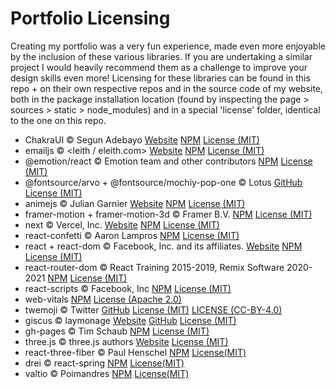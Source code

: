 # Portfolio Licensing

Creating my portfolio was a very fun experience, made even more enjoyable by the inclusion of these various libraries. If you are undertaking a similar project I would heavily recommend them as a challenge to improve your design skills even more! Licensing for these libraries can be found in this repo + on their own respective repos and in the source code of my website, both in the package installation location (found by inspecting the page > sources > static > node_modules) and in a special 'license' folder, identical to the one on this repo.

- ChakraUI © Segun Adebayo [Website](https://chakra-ui.com/) [NPM](https://www.npmjs.com/package/@chakra-ui/react) [License (MIT)](https://github.com/JSusak/PortfolioLicensing/blob/main/license/LICENSE-chakraui)
- emailjs © <leith / eleith.com> [Website](https://www.emailjs.com/) [NPM](https://www.npmjs.com/package/emailjs) [License (MIT)](https://github.com/JSusak/PortfolioLicensing/blob/main/license/LICENSE-emailjs)
- @emotion/react © Emotion team and other contributors [NPM](https://www.npmjs.com/package/@emotion/react) [License (MIT)](https://github.com/JSusak/PortfolioLicensing/blob/main/license/LICENSE-emotionreact)
- @fontsource/arvo + @fontsource/mochiy-pop-one © Lotus [GitHub](https://github.com/fontsource/fontsource) [License (MIT)](https://github.com/JSusak/PortfolioLicensing/blob/main/license/LICENSE-fontsource)
- animejs © Julian Garnier [Website](http://animejs.com/) [NPM](https://www.npmjs.com/package/animejs) [License (MIT)](https://github.com/JSusak/PortfolioLicensing/blob/main/license/LICENSE-animejs)
- framer-motion + framer-motion-3d © Framer B.V. [NPM](https://github.com/framer/motion) [License (MIT)](https://github.com/JSusak/PortfolioLicensing/blob/main/license/LICENSE-framermotion)
- next © Vercel, Inc. [Website](https://nextjs.org/) [NPM](https://www.npmjs.com/package/next) [License (MIT)](https://github.com/JSusak/PortfolioLicensing/blob/main/license/LICENSE-next)
- react-confetti © Aaron Lampros [NPM](https://www.npmjs.com/package/react-confetti) [License (MIT)](https://github.com/JSusak/PortfolioLicensing/blob/main/license/LICENSE-reactconfetti)
- react + react-dom © Facebook, Inc. and its affiliates. [Website](https://reactjs.org/) [NPM](https://www.npmjs.com/package/react-dom) [License (MIT)](https://github.com/JSusak/PortfolioLicensing/blob/main/license/LICENSE-react)
- react-router-dom © React Training 2015-2019, Remix Software 2020-2021 [NPM](https://www.npmjs.com/package/react-router-dom) [License (MIT)](https://github.com/JSusak/PortfolioLicensing/blob/main/license/LICENSE-reactrouterdom)
- react-scripts © Facebook, Inc [NPM](https://www.npmjs.com/package/react-scripts) [License (MIT)](https://github.com/JSusak/PortfolioLicensing/blob/main/license/LICENSE-reactscripts)
- web-vitals [NPM](https://www.npmjs.com/package/web-vitals) [License (Apache 2.0)](https://github.com/JSusak/PortfolioLicensing/blob/main/license/LICENSE-webvitals)
- twemoji © Twitter [GitHub](https://github.com/twitter/twemoji) [License (MIT)](https://github.com/JSusak/PortfolioLicensing/blob/main/license/LICENSE-twemojiMIT) [LICENSE (CC-BY-4.0)](https://github.com/JSusak/PortfolioLicensing/blob/main/license/LICENSE-twemojiCCBY4)
- giscus © laymonage [Website](https://giscus.app/) [GitHub](https://github.com/giscus/giscus-component) [License (MIT)](https://github.com/JSusak/PortfolioLicensing/blob/main/license/LICENSE-giscus)
- gh-pages © Tim Schaub [NPM](https://www.npmjs.com/package/gh-pages) [License (MIT)](https://github.com/JSusak/PortfolioLicensing/blob/main/license/LICENSE-ghpages)
- three.js © three.js authors [Website](https://threejs.org/) [License (MIT)](https://github.com/JSusak/PortfolioLicensing/blob/main/license/LICENSE-threejs)
- react-three-fiber © Paul Henschel [NPM](https://www.npmjs.com/package/@react-three/fiber) [License(MIT)](https://github.com/JSusak/PortfolioLicensing/blob/main/license/LICENSE-react-three-fiber)
- drei © react-spring [NPM](https://www.npmjs.com/package/@react-three/drei) [License(MIT)](https://github.com/JSusak/PortfolioLicensing/blob/main/license/LICENSE-drei)
- valtio © Poimandres [NPM](https://www.npmjs.com/package/valtio) [License(MIT)]()
